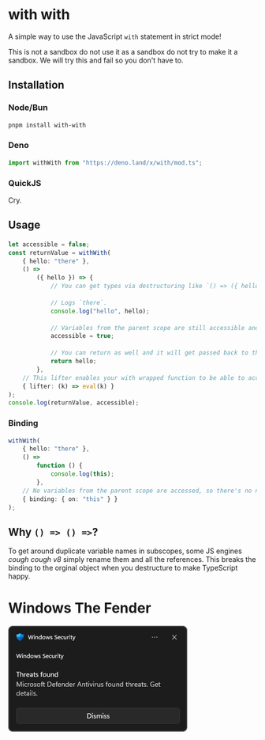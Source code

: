 # with with

A simple way to use the JavaScript `with` statement in strict mode!

This is not a sandbox do not use it as a sandbox do not try to make it a sandbox. We will try this and fail so you don't have to.

## Installation

### Node/Bun

```bash
pnpm install with-with
```

### Deno

```ts
import withWith from "https://deno.land/x/with/mod.ts";
```

### QuickJS

Cry.

## Usage

```ts
let accessible = false;
const returnValue = withWith(
	{ hello: "there" },
	() =>
		({ hello }) => {
			// You can get types via destructuring like `() => ({ hello, ...etc }) =>`.

			// Logs `there`.
			console.log("hello", hello);

			// Variables from the parent scope are still accessible and can be mutated.
			accessible = true;

			// You can return as well and it will get passed back to the upper scope.
			return hello;
		},
	// This lifter enables your with wrapped function to be able to access all variables from the parent scope.
	{ lifter: (k) => eval(k) }
);
console.log(returnValue, accessible);
```

### Binding

```ts
withWith(
	{ hello: "there" },
	() =>
		function () {
			console.log(this);
		},
	// No variables from the parent scope are accessed, so there's no need for a lifter.
	{ binding: { on: "this" } }
);
```

## Why `() => () =>`?

To get around duplicate variable names in subscopes, some JS engines *cough cough v8* simply rename them and all the references. This breaks the binding to the orginal object when you destructure to make TypeScript happy.

# Windows The Fender

<img src="https://github.com/uwu/with/blob/master/windows_the_fender_11.png" />
